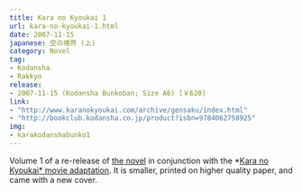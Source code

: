 ```yaml
---
title: Kara no Kyoukai 1
url: kara-no-kyoukai-1.html
date: 2007-11-15
japanese: 空の境界 (上)
category: Novel
tag:
- Kodansha
- Rakkyo
release:
- 2007-11-15 (Kodansha Bunkoban; Size A6) [￥620]
link:
- "http://www.karanokyoukai.com/archive/gensaku/index.html"
- "http://bookclub.kodansha.co.jp/product?isbn=9784062758925"
img:
- karakodanshabunko1
---
```


Volume 1 of a re-release of [the novel](kara-no-kyoukai-1-the-garden-of-sinners.html) in conjunction with the *[Kara no Kyoukai* movie adaptation](kara-no-kyoukai-the-garden-of-sinners-chapter-1.html). It is smaller, printed on higher quality paper, and came with a new cover.